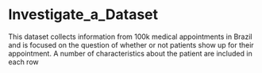 # Investigate_a_Dataset
This dataset collects information from 100k medical appointments in Brazil and is focused on the question of whether or not patients show up for their appointment. A number of characteristics about the patient are included in each row
